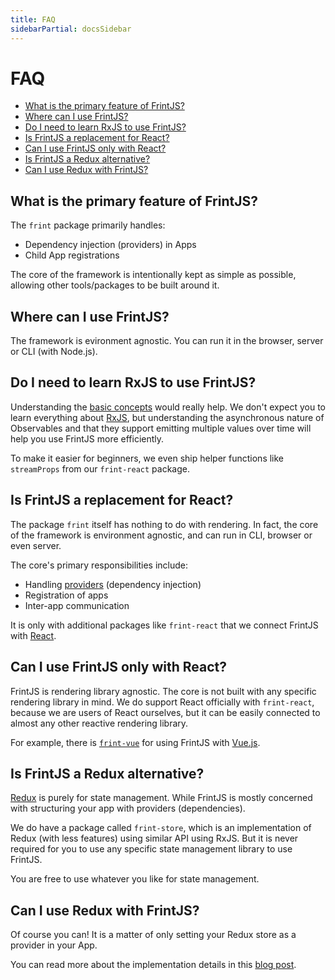 ```yaml
---
title: FAQ
sidebarPartial: docsSidebar
---
```


# FAQ

<!-- MarkdownTOC depth=1 autolink=true bracket=round -->

- [What is the primary feature of FrintJS?](#what-is-the-primary-feature-of-frintjs)
- [Where can I use FrintJS?](#where-can-i-use-frintjs)
- [Do I need to learn RxJS to use FrintJS?](#do-i-need-to-learn-rxjs-to-use-frintjs)
- [Is FrintJS a replacement for React?](#is-frintjs-a-replacement-for-react)
- [Can I use FrintJS only with React?](#can-i-use-frintjs-only-with-react)
- [Is FrintJS a Redux alternative?](#is-frintjs-a-redux-alternative)
- [Can I use Redux with FrintJS?](#can-i-use-redux-with-frintjs)

<!-- /MarkdownTOC -->

## What is the primary feature of FrintJS?

The `frint` package primarily handles:

* Dependency injection (providers) in Apps
* Child App registrations

The core of the framework is intentionally kept as simple as possible, allowing other tools/packages to be built around it.

## Where can I use FrintJS?

The framework is evironment agnostic. You can run it in the browser, server or CLI (with Node.js).

## Do I need to learn RxJS to use FrintJS?

Understanding the [basic concepts](../../guides/observables) would really help. We don't expect you to learn everything about [RxJS](http://reactivex.io/rxjs/), but understanding the asynchronous nature of Observables and that they support emitting multiple values over time will help you use FrintJS more efficiently.

To make it easier for beginners, we even ship helper functions like `streamProps` from our `frint-react` package.

## Is FrintJS a replacement for React?

The package `frint` itself has nothing to do with rendering. In fact, the core of the framework is environment agnostic, and can run in CLI, browser or even server.

The core's primary responsibilities include:

* Handling [providers](../../guides/providers) (dependency injection)
* Registration of apps
* Inter-app communication

It is only with additional packages like `frint-react` that we connect FrintJS with [React](https://reactjs.org/).

## Can I use FrintJS only with React?

FrintJS is rendering library agnostic. The core is not built with any specific rendering library in mind. We do support React officially with `frint-react`, because we are users of React ourselves, but it can be easily connected to almost any other reactive rendering library.

For example, there is [`frint-vue`](https://github.com/frintjs/frint-vue) for using FrintJS with [Vue.js](https://vuejs.org/).

## Is FrintJS a Redux alternative?

[Redux](http://redux.js.org/) is purely for state management. While FrintJS is mostly concerned with structuring your app with providers (dependencies).

We do have a package called `frint-store`, which is an implementation of Redux (with less features) using similar API using RxJS. But it is never required for you to use any specific state management library to use FrintJS.

You are free to use whatever you like for state management.

## Can I use Redux with FrintJS?

Of course you can! It is a matter of only setting your Redux store as a provider in your App.

You can read more about the implementation details in this [blog post](https://medium.com/frintjs/using-frintjs-with-react-js-and-redux-823ad7cdbc02).
